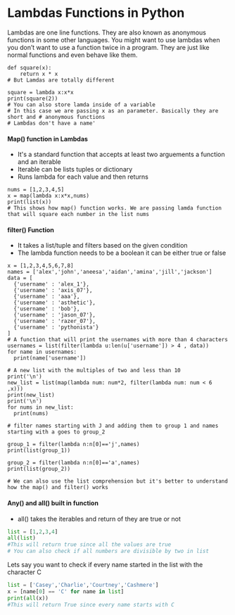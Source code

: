 # Lambdas Functions in Python
Lambdas are one line functions. They are also known as anonymous functions in some other languages. You might want to use lambdas when you don’t want to use a function twice in a program. They are just like normal functions and even behave like them.

```python3
def square(x):
    return x * x
# But Lamdas are totally different

square = lambda x:x*x
print(square(2))
# You can also store lamda inside of a variable
# In this case we are passing x as an parameter. Basically they are short and # anonymous functions
# Lambdas don't have a name'
```

#### Map() function in Lambdas
* It's a standard function that accepts at least two arguements a function and an iterable
* Iterable can be lists tuples or dictionary
* Runs lambda for each value and then returns
```python3
nums = [1,2,3,4,5]
x = map(lambda x:x*x,nums)
print(list(x))
# This shows how map() function works. We are passing lamda function that will square each number in the list nums
```

#### filter() Function
* It takes a list/tuple and filters based on the given condition
* The lambda function needs to be a boolean it can be either true or false
```python3
x = [1,2,3,4,5,6,7,8]
names = ['alex','john','aneesa','aidan','amina','jill','jackson']
data = [
  {'username' : 'alex_1'},
  {'username' : 'axis_07'},
  {'username' : 'aaa'},
  {'username' : 'asthetic'},
  {'username' : 'bob'},
  {'username' : 'jason_07'},
  {'username' : 'razer_07'},
  {'username' : 'pythonista'}
]
# A function that will print the usernames with more than 4 characters
usernames = list(filter(lambda u:len(u['username']) > 4 , data))
for name in usernames:
  print(name['username'])

# A new list with the multiples of two and less than 10
print('\n')
new_list = list(map(lambda num: num*2, filter(lambda num: num < 6   ,x)))
print(new_list)
print('\n')
for nums in new_list:
  print(nums)

# filter names starting with J and adding them to group 1 and names starting with a goes to group_2

group_1 = filter(lambda n:n[0]=='j',names)
print(list(group_1))

group_2 = filter(lambda n:n[0]=='a',names)
print(list(group_2))

# We can also use the list comprehension but it's better to understand how the map() and filter() works
```

#### Any() and all() built in function
* all() takes the iterables and return of they are true or not
```python
list = [1,2,3,4]
all(list)
#This will return true since all the values are true
# You can also check if all numbers are divisible by two in list
```

Lets say you want to check if every name started in the list with the character C

```python
list = ['Casey','Charlie','Courtney','Cashmere']
x = [name[0] == 'C' for name in list]
print(all(x))
#This will return True since every name starts with C
```
